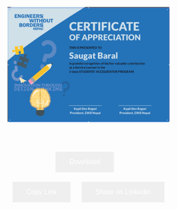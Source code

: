 <!DOCTYPE html>
<html>
<head>
<style>
.button {
  border: none;
  color: white;
  padding: 15px 32px;
  text-align: center;
  text-decoration: none;
  display: inline-block;
  font-size: 16px;
  margin: 4px 2px;
  cursor: pointer;
}

.button1 {background-color: #008CBA;} /* Blue */
.button2 {background-color: #008CBA;} /* Blue */
.button3 {background-color: #008CBA;} /* Blue */
</style>
</head>
<body>

<center>

<img style='height: 75%; width: 75%; object-fit: contain' src="https://raw.githubusercontent.com/99saugat/99saugat.github.io/main/saugat1.jpeg">

<br><br>

<button class="button button1">Download</button>
&emsp;
<script type="text/javascript">
    document.querySelector("#copy").onclick = function() {
      document.querySelector("#url").select();
      document.execCommand('copy');
    };
    </script>
<button class="button button2" id="copy">Copy Link</button>
&emsp;
<button class="button button2">Share on Linkedin</button>

</center>

</body>
</html>
